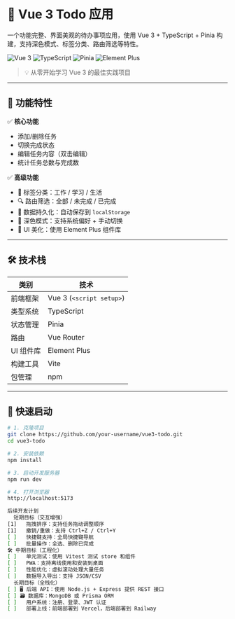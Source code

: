# 📝 Vue 3 Todo 应用

一个功能完整、界面美观的待办事项应用，使用 Vue 3 + TypeScript + Pinia 构建，支持深色模式、标签分类、路由筛选等特性。

![Vue 3](https://img.shields.io/badge/Vue-3.x-green?logo=vue.js)
![TypeScript](https://img.shields.io/badge/TypeScript-4.x-blue?logo=typescript)
![Pinia](https://img.shields.io/badge/Pinia-State%20Management-red?logo=pinia)
![Element Plus](https://img.shields.io/badge/Element%20Plus-UI%20Library-orange?logo=element-plus)

> 💡 从零开始学习 Vue 3 的最佳实践项目

---

## 🌟 功能特性

✅ **核心功能**
- 添加/删除任务
- 切换完成状态
- 编辑任务内容（双击编辑）
- 统计任务总数与完成数

✅ **高级功能**
- 🔖 标签分类：工作 / 学习 / 生活
- 🔍 路由筛选：全部 / 未完成 / 已完成
- 💾 数据持久化：自动保存到 `localStorage`
- 🌙 深色模式：支持系统偏好 + 手动切换
- 🎨 UI 美化：使用 Element Plus 组件库

---

## 🛠 技术栈

| 类别 | 技术 |
|------|------|
| 前端框架 | Vue 3 (`<script setup>`) |
| 类型系统 | TypeScript |
| 状态管理 | Pinia |
| 路由 | Vue Router |
| UI 组件库 | Element Plus |
| 构建工具 | Vite |
| 包管理 | npm |

---

## 🚀 快速启动

```bash
# 1. 克隆项目
git clone https://github.com/your-username/vue3-todo.git
cd vue3-todo

# 2. 安装依赖
npm install

# 3. 启动开发服务器
npm run dev

# 4. 打开浏览器
http://localhost:5173

后续开发计划
￼ 短期目标（交互增强）
[1] ￼ 拖拽排序：支持任务拖动调整顺序
[1] ￼ 撤销/重做：支持 Ctrl+Z / Ctrl+Y
[ ] ￼ 快捷键支持：全局快捷键导航
[ ] ￼ 批量操作：全选、删除已完成
🛠 中期目标（工程化）
[ ] ￼ 单元测试：使用 Vitest 测试 store 和组件
[ ] ￼ PWA：支持离线使用和安装到桌面
[ ] ￼ 性能优化：虚拟滚动处理大量任务
[ ] ￼ 数据导入导出：支持 JSON/CSV
￼ 长期目标（全栈化）
[ ] 🖥 后端 API：使用 Node.js + Express 提供 REST 接口
[ ] 🗃 数据库：MongoDB 或 Prisma ORM
[ ] ￼ 用户系统：注册、登录、JWT 认证
[ ] ￼ 部署上线：前端部署到 Vercel，后端部署到 Railway
